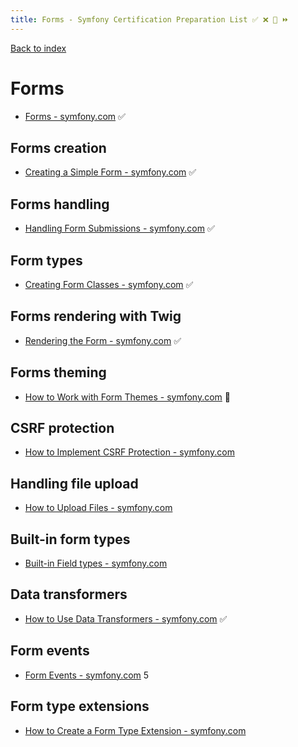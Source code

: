 ```yaml
---
title: Forms - Symfony Certification Preparation List ✅ ❌ 🌈 ⏩
---
```

[Back to index](../readme.md#table-of-contents)

# Forms
- [Forms - symfony.com](https://symfony.com/doc/5.1/forms.html) ✅ 

## Forms creation
- [Creating a Simple Form - symfony.com](https://symfony.com/doc/current/forms.html#creating-forms-in-controllers) ✅  

## Forms handling
- [Handling Form Submissions - symfony.com](https://symfony.com/doc/5.1/forms.html#handling-form-submissions) ✅ 

## Form types
- [Creating Form Classes - symfony.com](https://symfony.com/doc/5.1/forms.html#creating-form-classes) ✅ 

## Forms rendering with Twig
- [Rendering the Form - symfony.com](https://symfony.com/doc/5.1/forms.html#rendering-the-form) ✅ 

## Forms theming
- [How to Work with Form Themes - symfony.com](https://symfony.com/doc/5.1/form/form_themes.html) 🌈

## CSRF protection
- [How to Implement CSRF Protection - symfony.com](https://symfony.com/doc/5.1/security/csrf.html)

## Handling file upload
- [How to Upload Files - symfony.com](https://symfony.com/doc/5.1/controller/upload_file.html)

## Built-in form types
- [Built-in Field types - symfony.com](https://symfony.com/doc/5.1/forms.html#built-in-field-types)

## Data transformers
- [How to Use Data Transformers - symfony.com](https://symfony.com/doc/5.1/form/data_transformers.html) ✅

## Form events
- [Form Events - symfony.com](https://symfony.com/doc/5.1/form/events.html)
5
## Form type extensions
- [How to Create a Form Type Extension - symfony.com](https://symfony.com/doc/5.1/form/create_form_type_extension.html)
